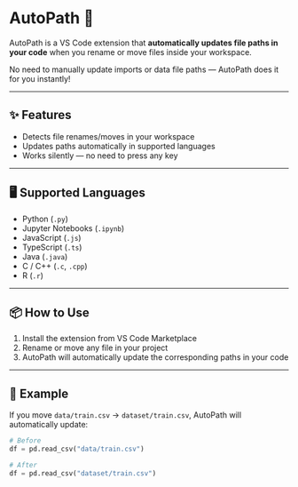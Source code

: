 # AutoPath 🔄

AutoPath is a VS Code extension that **automatically updates file paths in your code** when you rename or move files inside your workspace.  

No need to manually update imports or data file paths — AutoPath does it for you instantly!  

---

## ✨ Features
- Detects file renames/moves in your workspace  
- Updates paths automatically in supported languages  
- Works silently — no need to press any key  

---

## 🖥️ Supported Languages
- Python (`.py`)  
- Jupyter Notebooks (`.ipynb`)  
- JavaScript (`.js`)  
- TypeScript (`.ts`)  
- Java (`.java`)  
- C / C++ (`.c`, `.cpp`)  
- R (`.r`)  

---

## 📦 How to Use
1. Install the extension from VS Code Marketplace  
2. Rename or move any file in your project  
3. AutoPath will automatically update the corresponding paths in your code  

---

## 📌 Example
If you move `data/train.csv` → `dataset/train.csv`, AutoPath will automatically update:  

```python
# Before
df = pd.read_csv("data/train.csv")

# After
df = pd.read_csv("dataset/train.csv")
